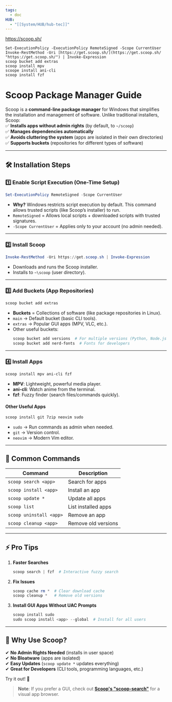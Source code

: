 ```yaml
---
tags:
  - doc
HUB:
  - "[[System/HUB/hub-tec]]"
---
```

https://scoop.sh/
```
Set-ExecutionPolicy -ExecutionPolicy RemoteSigned -Scope CurrentUser
Invoke-RestMethod -Uri [https://get.scoop.sh/](https://get.scoop.sh/ "https://get.scoop.sh/") | Invoke-Expression
scoop bucket add extras
scoop install mpv
scoope install ani-cli
scoop install fzf
```

# **Scoop Package Manager Guide**  

Scoop is a **command-line package manager** for Windows that simplifies the installation and management of software. Unlike traditional installers, Scoop:  
✅ **Installs apps without admin rights** (by default, to `~/scoop`)  
✅ **Manages dependencies automatically**  
✅ **Avoids cluttering the system** (apps are isolated in their own directories)  
✅ **Supports buckets** (repositories for different types of software)  

---

## **🛠️ Installation Steps**  

### **1️⃣ Enable Script Execution (One-Time Setup)**
```powershell
Set-ExecutionPolicy RemoteSigned -Scope CurrentUser
```
- **Why?** Windows restricts script execution by default. This command allows trusted scripts (like Scoop’s installer) to run.  
- `RemoteSigned` = Allows local scripts + downloaded scripts with trusted signatures.  
- `-Scope CurrentUser` = Applies only to your account (no admin needed).  

---

### **2️⃣ Install Scoop**
```powershell
Invoke-RestMethod -Uri https://get.scoop.sh | Invoke-Expression
```
- Downloads and runs the Scoop installer.  
- Installs to `~\scoop` (user directory).  

---

### **3️⃣ Add Buckets (App Repositories)**
```powershell
scoop bucket add extras
```
- **Buckets** = Collections of software (like package repositories in Linux).  
- `main` → Default bucket (basic CLI tools).  
- `extras` → Popular GUI apps (MPV, VLC, etc.).  
- Other useful buckets:  
  ```powershell
  scoop bucket add versions  # For multiple versions (Python, Node.js)
  scoop bucket add nerd-fonts  # Fonts for developers
  ```

---

### **4️⃣ Install Apps**
```powershell
scoop install mpv ani-cli fzf
```
- **MPV**: Lightweight, powerful media player.  
- **ani-cli**: Watch anime from the terminal.  
- **fzf**: Fuzzy finder (search files/commands quickly).  

#### **Other Useful Apps**
```powershell
scoop install git 7zip neovim sudo
```
- `sudo` → Run commands as admin when needed.  
- `git` → Version control.  
- `neovim` → Modern Vim editor.  

---

## **🔧 Common Commands**
| Command | Description |
|---------|-------------|
| `scoop search <app>` | Search for apps |
| `scoop install <app>` | Install an app |
| `scoop update *` | Update all apps |
| `scoop list` | List installed apps |
| `scoop uninstall <app>` | Remove an app |
| `scoop cleanup <app>` | Remove old versions |

---

## **⚡ Pro Tips**
1. **Faster Searches**  
   ```powershell
   scoop search | fzf  # Interactive fuzzy search
   ```
2. **Fix Issues**  
   ```powershell
   scoop cache rm *  # Clear download cache
   scoop cleanup *   # Remove old versions
   ```
3. **Install GUI Apps Without UAC Prompts**  
   ```powershell
   scoop install sudo
   sudo scoop install <app> --global  # Install for all users
   ```

---

## **🚀 Why Use Scoop?**
✔ **No Admin Rights Needed** (installs in user space)  
✔ **No Bloatware** (apps are isolated)  
✔ **Easy Updates** (`scoop update *` updates everything)  
✔ **Great for Developers** (CLI tools, programming languages, etc.)  

Try it out! 🚀  

> **Note**: If you prefer a GUI, check out **[Scoop's "scoop-search"](https://github.com/shilangyu/scoop-search)** for a visual app browser.
